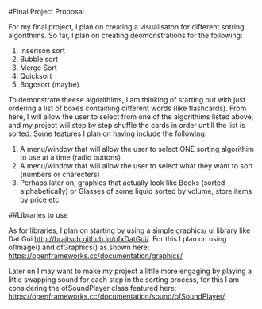 #Final Project Proposal

For my final project, I plan on creating a visualisaton for different sotring algorithims. So far, I plan on creating deomonstrations for the following: 

1. Inserison sort
2. Bubble sort
3. Merge Sort
4. Quicksort
5. Bogosort (maybe)

To demonstrate theese algorithims, I am thinking of starting out with just ordering a list of boxes containing different words (like flashcards). From here, I will allow the user to 
select from one of the algorithims listed above, and my project will step by step shuffle the cards in order untill the list is sorted. Some features I plan on having include the following:

1. A menu/window that will allow the user to select ONE sorting algorithim to use at a time (radio buttons)
2. A menu/window that will allow the user to select what they want to sort (numbers or charecters)
3. Perhaps later on, graphics that actually look like Books (sorted alphabetically) or Glasses of some liquid sorted by volume, store items by price etc.

##Libraries to use

As for libraries, I plan on starting by using a simple graphics/ ui library like Dat Gui http://braitsch.github.io/ofxDatGui/. For this I plan on using ofImage() and ofGraphics() as shown 
here: https://openframeworks.cc/documentation/graphics/

Later on I may want to make my project a little more engaging by playing a little swapping sound for each step in the sorting process, for this I am considering the ofSoundPlayer class
featured here: https://openframeworks.cc/documentation/sound/ofSoundPlayer/ 
